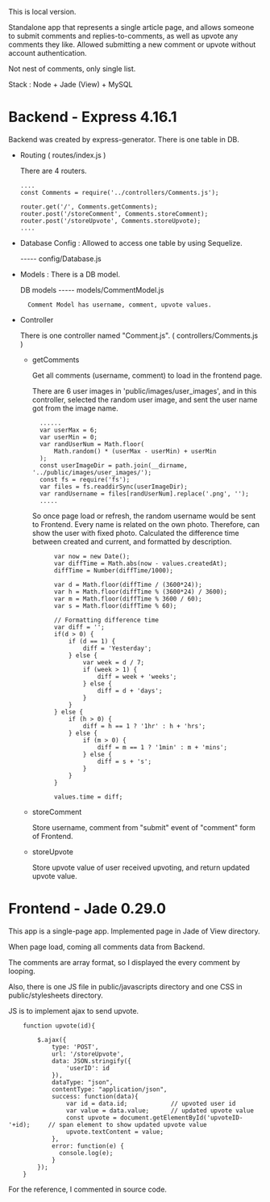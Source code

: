 This is local version.


Standalone app that represents a single article page, and allows someone to submit comments and replies-to-comments, as well as upvote any comments they like. 
Allowed submitting a new comment or upvote without account authentication.

Not nest of comments, only single list.

Stack : Node + Jade (View) + MySQL

# Backend - Express 4.16.1

Backend was created by express-generator. There is one table in DB.

- Routing ( routes/index.js )

    There are 4 routers.
    
      ....
      const Comments = require('../controllers/Comments.js');

      router.get('/', Comments.getComments);
      router.post('/storeComment', Comments.storeComment);
      router.post('/storeUpvote', Comments.storeUpvote);
      ....
      
- Database Config :
    Allowed to access one table by using Sequelize.

    ----- config/Database.js  
    
  
- Models :
    There is a DB model.

    DB models ----- models/CommentModel.js
    
        Comment Model has username, comment, upvote values.    
        
        
- Controller
      
  There is one controller named "Comment.js". ( controllers/Comments.js )
    
    - getComments 

      Get all comments (username, comment) to load in the frontend page. 
      
      There are 6 user images in 'public/images/user_images', and in this controller, selected the random user image, and sent the user name got from the image name.
              
            ......
            var userMax = 6;
            var userMin = 0;
            var randUserNum = Math.floor(
                Math.random() * (userMax - userMin) + userMin
            );
            const userImageDir = path.join(__dirname, '../public/images/user_images/');
            const fs = require('fs');
            var files = fs.readdirSync(userImageDir);
            var randUsername = files[randUserNum].replace('.png', '');
            .....

        So once page load or refresh, the random username would be sent to Frontend. Every name is related on the own photo. Therefore, can show the user with fixed photo.
        Calculated the difference time between created and current, and formatted by description.
        
                var now = new Date();
                var diffTime = Math.abs(now - values.createdAt);
                diffTime = Number(diffTime/1000);
                
                var d = Math.floor(diffTime / (3600*24));
                var h = Math.floor(diffTime % (3600*24) / 3600);
                var m = Math.floor(diffTime % 3600 / 60);
                var s = Math.floor(diffTime % 60);
                
                // Formatting difference time 
                var diff = '';
                if(d > 0) {
                    if (d == 1) {
                        diff = 'Yesterday';
                    } else {
                        var week = d / 7;
                        if (week > 1) {
                            diff = week + 'weeks';
                        } else {
                            diff = d + 'days';
                        }
                    }
                } else {
                    if (h > 0) {
                        diff = h == 1 ? '1hr' : h + 'hrs';
                    } else {
                        if (m > 0) {
                            diff = m == 1 ? '1min' : m + 'mins'; 
                        } else {
                            diff = s + 's';
                        }
                    }
                }
                
                values.time = diff;
                
     - storeComment
     
        Store username, comment from "submit" event of "comment" form of Frontend.
        
     - storeUpvote

        Store upvote value of user received upvoting, and return updated upvote value.
        
     
     
# Frontend - Jade 0.29.0

This app is a single-page app. Implemented page in Jade of View directory.

When page load, coming all comments data from Backend. 

The comments are array format, so I displayed the every comment by looping. 

Also, there is one JS file in public/javascripts directory and one CSS in public/stylesheets directory.

JS is to implement ajax to send upvote.

        function upvote(id){
    
            $.ajax({
                type: 'POST',
                url: '/storeUpvote',
                data: JSON.stringify({
                    'userID': id
                }),
                dataType: "json",
                contentType: "application/json",        
                success: function(data){
                    var id = data.id;            // upvoted user id
                    var value = data.value;      // updated upvote value      
                    const upvote = document.getElementById('upvoteID-'+id);     // span element to show updated upvote value
                    upvote.textContent = value;
                },
                error: function(e) {
                  console.log(e);
                }        
            });
        }


For the reference, I commented in source code.
        

